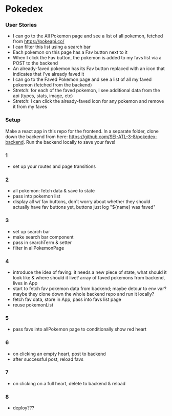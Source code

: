 # Pokedex

### User Stories
- I can go to the All Pokemon page and see a list of all pokemon, fetched from https://pokeapi.co/
- I can filter this list using a search bar
- Each pokemon on this page has a Fav button next to it
- When I click the Fav button, the pokemon is added to my favs list via a POST to the backend
- An already-faved pokemon has its Fav button replaced with an icon that indicates that I've already faved it
- I can go to the Faved Pokemon page and see a list of all my faved pokemon (fetched from the backend)
- Stretch: for each of the faved pokemon, I see additional data from the api (types, stats, image, etc)
- Stretch: I can click the already-faved icon for any pokemon and remove it from my faves

### Setup
Make a react app in this repo for the frontend. In a separate folder, clone down the backend from here: https://github.com/SEI-ATL-3-8/pokedex-backend. Run the backend locally to save your favs!

### 1
- set up your routes and page transitions
### 2
- all pokemon: fetch data & save to state
- pass into pokemon list
- display all w/ fav buttons, don't worry about whether they should actually have fav buttons yet, buttons just log "${name} was faved"
### 3
- set up search bar
- make search bar component
- pass in searchTerm & setter
- filter in allPokemonPage
### 4
- introduce the idea of faving: it needs a new piece of state, what should it look like & where should it live? array of faved pokemons from backend, lives in App
- start to fetch fav pokemon data from backend; maybe detour to env var? maybe they clone down the whole backend repo and run it locally? 
- fetch fav data, store in App, pass into favs list page
- reuse pokemonList
### 5
- pass favs into allPokemon page to conditionally show red heart
### 6
- on clicking an empty heart, post to backend
- after successful post, reload favs
### 7
- on clicking on a full heart, delete to backend & reload
### 8
- deploy???
